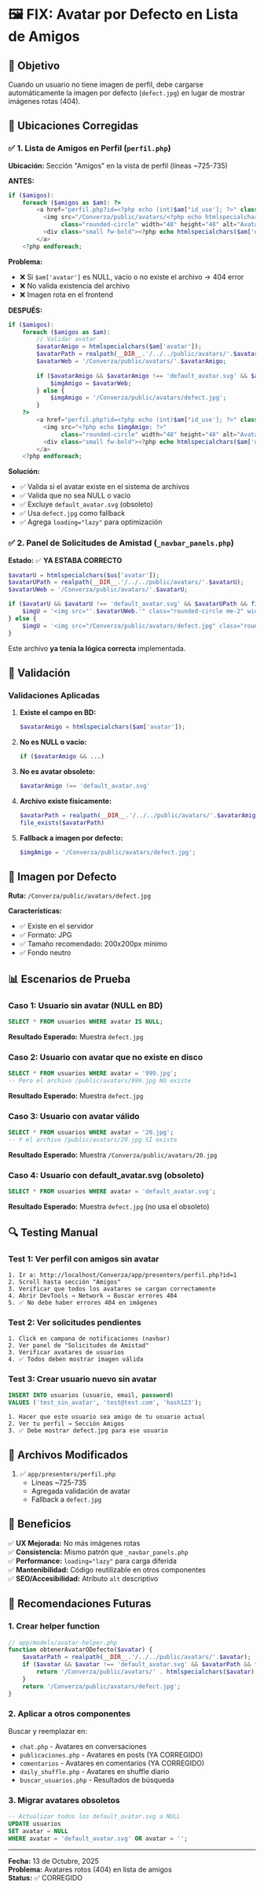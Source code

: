 # 🖼️ FIX: Avatar por Defecto en Lista de Amigos

## 🎯 Objetivo
Cuando un usuario no tiene imagen de perfil, debe cargarse automáticamente la imagen por defecto (`defect.jpg`) en lugar de mostrar imágenes rotas (404).

## 📍 Ubicaciones Corregidas

### ✅ 1. Lista de Amigos en Perfil (`perfil.php`)

**Ubicación:** Sección "Amigos" en la vista de perfil (líneas ~725-735)

**ANTES:**
```php
if ($amigos):
    foreach ($amigos as $am): ?>
        <a href="perfil.php?id=<?php echo (int)$am['id_use']; ?>" class="d-inline-block text-center me-2 mb-2">
          <img src="/Converza/public/avatars/<?php echo htmlspecialchars($am['avatar']); ?>" 
               class="rounded-circle" width="48" height="48" alt="Avatar">
          <div class="small fw-bold"><?php echo htmlspecialchars($am['usuario']); ?></div>
        </a>
    <?php endforeach;
```

**Problema:**
- ❌ Si `$am['avatar']` es NULL, vacío o no existe el archivo → 404 error
- ❌ No valida existencia del archivo
- ❌ Imagen rota en el frontend

**DESPUÉS:**
```php
if ($amigos):
    foreach ($amigos as $am): 
        // Validar avatar
        $avatarAmigo = htmlspecialchars($am['avatar']);
        $avatarPath = realpath(__DIR__.'/../../public/avatars/'.$avatarAmigo);
        $avatarWeb = '/Converza/public/avatars/'.$avatarAmigo;
        
        if ($avatarAmigo && $avatarAmigo !== 'default_avatar.svg' && $avatarPath && file_exists($avatarPath)) {
            $imgAmigo = $avatarWeb;
        } else {
            $imgAmigo = '/Converza/public/avatars/defect.jpg';
        }
    ?>
        <a href="perfil.php?id=<?php echo (int)$am['id_use']; ?>" class="d-inline-block text-center me-2 mb-2">
          <img src="<?php echo $imgAmigo; ?>" 
               class="rounded-circle" width="48" height="48" alt="Avatar" loading="lazy">
          <div class="small fw-bold"><?php echo htmlspecialchars($am['usuario']); ?></div>
        </a>
    <?php endforeach;
```

**Solución:**
- ✅ Valida si el avatar existe en el sistema de archivos
- ✅ Valida que no sea NULL o vacío
- ✅ Excluye `default_avatar.svg` (obsoleto)
- ✅ Usa `defect.jpg` como fallback
- ✅ Agrega `loading="lazy"` para optimización

### ✅ 2. Panel de Solicitudes de Amistad (`_navbar_panels.php`)

**Estado:** ✅ **YA ESTABA CORRECTO**

```php
$avatarU = htmlspecialchars($us['avatar']);
$avatarUPath = realpath(__DIR__.'/../../public/avatars/'.$avatarU);
$avatarUWeb = '/Converza/public/avatars/'.$avatarU;

if ($avatarU && $avatarU !== 'default_avatar.svg' && $avatarUPath && file_exists($avatarUPath)) {
    $imgU = '<img src="'.$avatarUWeb.'" class="rounded-circle me-2" width="40" height="40" alt="Avatar" loading="lazy">';
} else {
    $imgU = '<img src="/Converza/public/avatars/defect.jpg" class="rounded-circle me-2" width="40" height="40" alt="Avatar por defecto" loading="lazy">';
}
```

Este archivo **ya tenía la lógica correcta** implementada.

## 🧪 Validación

### Validaciones Aplicadas
1. **Existe el campo en BD:**
   ```php
   $avatarAmigo = htmlspecialchars($am['avatar']);
   ```

2. **No es NULL o vacío:**
   ```php
   if ($avatarAmigo && ...)
   ```

3. **No es avatar obsoleto:**
   ```php
   $avatarAmigo !== 'default_avatar.svg'
   ```

4. **Archivo existe físicamente:**
   ```php
   $avatarPath = realpath(__DIR__.'/../../public/avatars/'.$avatarAmigo);
   file_exists($avatarPath)
   ```

5. **Fallback a imagen por defecto:**
   ```php
   $imgAmigo = '/Converza/public/avatars/defect.jpg';
   ```

## 🎨 Imagen por Defecto

**Ruta:** `/Converza/public/avatars/defect.jpg`

**Características:**
- ✅ Existe en el servidor
- ✅ Formato: JPG
- ✅ Tamaño recomendado: 200x200px mínimo
- ✅ Fondo neutro

## 📊 Escenarios de Prueba

### Caso 1: Usuario sin avatar (NULL en BD)
```sql
SELECT * FROM usuarios WHERE avatar IS NULL;
```
**Resultado Esperado:** Muestra `defect.jpg`

### Caso 2: Usuario con avatar que no existe en disco
```sql
SELECT * FROM usuarios WHERE avatar = '999.jpg';
-- Pero el archivo /public/avatars/999.jpg NO existe
```
**Resultado Esperado:** Muestra `defect.jpg`

### Caso 3: Usuario con avatar válido
```sql
SELECT * FROM usuarios WHERE avatar = '20.jpg';
-- Y el archivo /public/avatars/20.jpg SÍ existe
```
**Resultado Esperado:** Muestra `/Converza/public/avatars/20.jpg`

### Caso 4: Usuario con default_avatar.svg (obsoleto)
```sql
SELECT * FROM usuarios WHERE avatar = 'default_avatar.svg';
```
**Resultado Esperado:** Muestra `defect.jpg` (no usa el obsoleto)

## 🔍 Testing Manual

### Test 1: Ver perfil con amigos sin avatar
```
1. Ir a: http://localhost/Converza/app/presenters/perfil.php?id=1
2. Scroll hasta sección "Amigos"
3. Verificar que todos los avatares se cargan correctamente
4. Abrir DevTools → Network → Buscar errores 404
5. ✅ No debe haber errores 404 en imágenes
```

### Test 2: Ver solicitudes pendientes
```
1. Click en campana de notificaciones (navbar)
2. Ver panel de "Solicitudes de Amistad"
3. Verificar avatares de usuarios
4. ✅ Todos deben mostrar imagen válida
```

### Test 3: Crear usuario nuevo sin avatar
```sql
INSERT INTO usuarios (usuario, email, password) 
VALUES ('test_sin_avatar', 'test@test.com', 'hash123');
```
```
1. Hacer que este usuario sea amigo de tu usuario actual
2. Ver tu perfil → Sección Amigos
3. ✅ Debe mostrar defect.jpg para ese usuario
```

## 📁 Archivos Modificados

1. ✅ `app/presenters/perfil.php`
   - Líneas ~725-735
   - Agregada validación de avatar
   - Fallback a `defect.jpg`

## 🎯 Beneficios

✅ **UX Mejorada:** No más imágenes rotas  
✅ **Consistencia:** Mismo patrón que `_navbar_panels.php`  
✅ **Performance:** `loading="lazy"` para carga diferida  
✅ **Mantenibilidad:** Código reutilizable en otros componentes  
✅ **SEO/Accesibilidad:** Atributo `alt` descriptivo  

## 🔮 Recomendaciones Futuras

### 1. Crear helper function
```php
// app/models/avatar-helper.php
function obtenerAvatarODefecto($avatar) {
    $avatarPath = realpath(__DIR__.'/../../public/avatars/'.$avatar);
    if ($avatar && $avatar !== 'default_avatar.svg' && $avatarPath && file_exists($avatarPath)) {
        return '/Converza/public/avatars/' . htmlspecialchars($avatar);
    }
    return '/Converza/public/avatars/defect.jpg';
}
```

### 2. Aplicar a otros componentes
Buscar y reemplazar en:
- `chat.php` - Avatares en conversaciones
- `publicaciones.php` - Avatares en posts (YA CORREGIDO)
- `comentarios` - Avatares en comentarios (YA CORREGIDO)
- `daily_shuffle.php` - Avatares en shuffle diario
- `buscar_usuarios.php` - Resultados de búsqueda

### 3. Migrar avatares obsoletos
```sql
-- Actualizar todos los default_avatar.svg a NULL
UPDATE usuarios 
SET avatar = NULL 
WHERE avatar = 'default_avatar.svg' OR avatar = '';
```

---

**Fecha:** 13 de Octubre, 2025  
**Problema:** Avatares rotos (404) en lista de amigos  
**Status:** ✅ CORREGIDO
